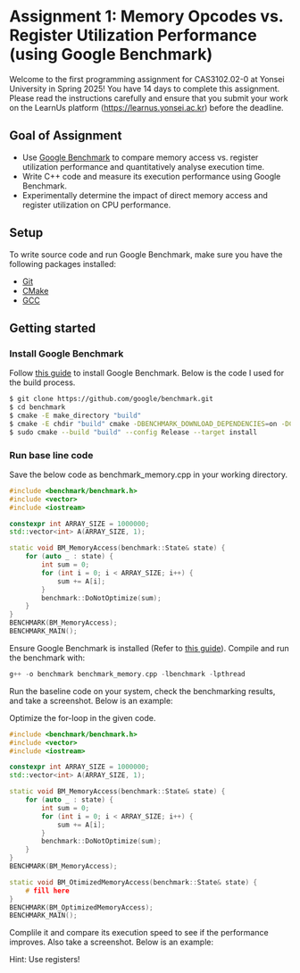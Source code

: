 # Assignment 1: Memory Opcodes vs. Register Utilization Performance (using Google Benchmark)

Welcome to the first programming assignment for CAS3102.02-0 at Yonsei University in Spring 2025!
You have 14 days to complete this assignment. Please read the instructions carefully and ensure that you submit your work on the LearnUs platform (https://learnus.yonsei.ac.kr) before the deadline.

## Goal of Assignment

- Use [Google Benchmark](https://github.com/google/benchmark) to compare memory access vs. register utilization performance and quantitatively analyse execution time.
- Write C++ code and measure its execution performance using Google Benchmark.
- Experimentally determine the impact of direct memory access and register utilization on CPU performance.


## Setup

To write source code and run Google Benchmark, make sure you have the following packages installed:
- [Git](https://git-scm.com/downloads)
- [CMake](https://cmake.org/download/#latest)
- [GCC](https://gcc.gnu.org/install/)

## Getting started
### Install Google Benchmark
Follow [this guide](https://github.com/google/benchmark?tab=readme-ov-file#installation) to install Google Benchmark.
Below is the code I used for the build process.
```bash
$ git clone https://github.com/google/benchmark.git
$ cd benchmark
$ cmake -E make_directory "build"
$ cmake -E chdir "build" cmake -DBENCHMARK_DOWNLOAD_DEPENDENCIES=on -DCMAKE_BUILD_TYPE=Release ../
$ sudo cmake --build "build" --config Release --target install
```
### Run base line code
Save the below code as benchmark_memory.cpp in your working directory.
```c++
#include <benchmark/benchmark.h>
#include <vector>
#include <iostream>

constexpr int ARRAY_SIZE = 1000000;
std::vector<int> A(ARRAY_SIZE, 1);

static void BM_MemoryAccess(benchmark::State& state) {
    for (auto _ : state) {
        int sum = 0;
        for (int i = 0; i < ARRAY_SIZE; i++) {
            sum += A[i];  
        }
        benchmark::DoNotOptimize(sum);
    }
}
BENCHMARK(BM_MemoryAccess);
BENCHMARK_MAIN();
```
Ensure Google Benchmark is installed (Refer to [this guide](https://github.com/google/benchmark?tab=readme-ov-file#installation)). Compile and run the benchmark with:
```c++
g++ -o benchmark benchmark_memory.cpp -lbenchmark -lpthread
```
Run the baseline code on your system, check the benchmarking results, and take a screenshot. Below is an example:

Optimize the for-loop in the given code.
```c++
#include <benchmark/benchmark.h>
#include <vector>
#include <iostream>

constexpr int ARRAY_SIZE = 1000000;
std::vector<int> A(ARRAY_SIZE, 1);

static void BM_MemoryAccess(benchmark::State& state) {
    for (auto _ : state) {
        int sum = 0;
        for (int i = 0; i < ARRAY_SIZE; i++) {
            sum += A[i];  
        }
        benchmark::DoNotOptimize(sum);
    }
}
BENCHMARK(BM_MemoryAccess);

static void BM_OtimizedMemoryAccess(benchmark::State& state) {
    # fill here
}
BENCHMARK(BM_OptimizedMemoryAccess);
BENCHMARK_MAIN();
```
Complile it and compare its execution speed to see if the performance improves. Also take a screenshot. Below is an example:

Hint: Use registers!

